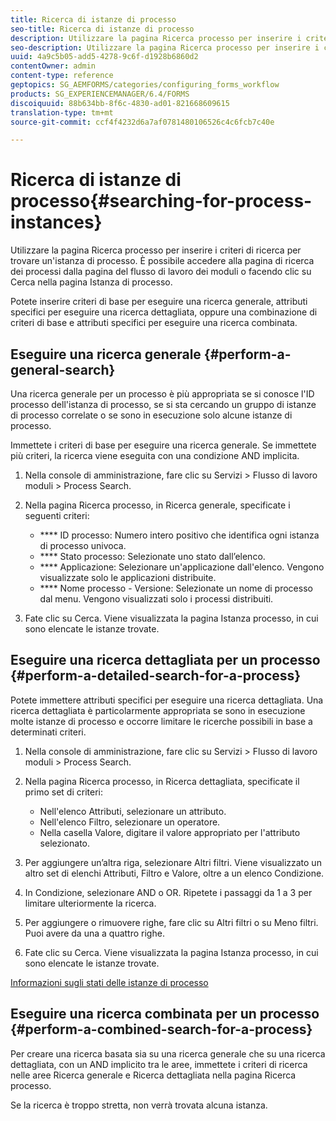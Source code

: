```yaml
---
title: Ricerca di istanze di processo
seo-title: Ricerca di istanze di processo
description: Utilizzare la pagina Ricerca processo per inserire i criteri di ricerca per trovare un'istanza di processo.
seo-description: Utilizzare la pagina Ricerca processo per inserire i criteri di ricerca per trovare un'istanza di processo.
uuid: 4a9c5b05-add5-4278-9c6f-d1928b6860d2
contentOwner: admin
content-type: reference
geptopics: SG_AEMFORMS/categories/configuring_forms_workflow
products: SG_EXPERIENCEMANAGER/6.4/FORMS
discoiquuid: 88b634bb-8f6c-4830-ad01-821668609615
translation-type: tm+mt
source-git-commit: ccf4f4232d6a7af0781480106526c4c6fcb7c40e

---
```



# Ricerca di istanze di processo{#searching-for-process-instances}

Utilizzare la pagina Ricerca processo per inserire i criteri di ricerca per trovare un&#39;istanza di processo. È possibile accedere alla pagina di ricerca dei processi dalla pagina del flusso di lavoro dei moduli o facendo clic su Cerca nella pagina Istanza di processo.

Potete inserire criteri di base per eseguire una ricerca generale, attributi specifici per eseguire una ricerca dettagliata, oppure una combinazione di criteri di base e attributi specifici per eseguire una ricerca combinata.

## Eseguire una ricerca generale {#perform-a-general-search}

Una ricerca generale per un processo è più appropriata se si conosce l&#39;ID processo dell&#39;istanza di processo, se si sta cercando un gruppo di istanze di processo correlate o se sono in esecuzione solo alcune istanze di processo.

Immettete i criteri di base per eseguire una ricerca generale. Se immettete più criteri, la ricerca viene eseguita con una condizione AND implicita.

1. Nella console di amministrazione, fare clic su Servizi > Flusso di lavoro moduli > Process Search.
1. Nella pagina Ricerca processo, in Ricerca generale, specificate i seguenti criteri:

   * **** ID processo: Numero intero positivo che identifica ogni istanza di processo univoca.
   * **** Stato processo: Selezionate uno stato dall’elenco.
   * **** Applicazione: Selezionare un&#39;applicazione dall&#39;elenco. Vengono visualizzate solo le applicazioni distribuite.
   * **** Nome processo - Versione: Selezionate un nome di processo dal menu. Vengono visualizzati solo i processi distribuiti.

1. Fate clic su Cerca. Viene visualizzata la pagina Istanza processo, in cui sono elencate le istanze trovate.

## Eseguire una ricerca dettagliata per un processo {#perform-a-detailed-search-for-a-process}

Potete immettere attributi specifici per eseguire una ricerca dettagliata. Una ricerca dettagliata è particolarmente appropriata se sono in esecuzione molte istanze di processo e occorre limitare le ricerche possibili in base a determinati criteri.

1. Nella console di amministrazione, fare clic su Servizi > Flusso di lavoro moduli > Process Search.
1. Nella pagina Ricerca processo, in Ricerca dettagliata, specificate il primo set di criteri:

   * Nell&#39;elenco Attributi, selezionare un attributo.
   * Nell&#39;elenco Filtro, selezionare un operatore.
   * Nella casella Valore, digitare il valore appropriato per l&#39;attributo selezionato.

1. Per aggiungere un’altra riga, selezionare Altri filtri. Viene visualizzato un altro set di elenchi Attributi, Filtro e Valore, oltre a un elenco Condizione.
1. In Condizione, selezionare AND o OR. Ripetete i passaggi da 1 a 3 per limitare ulteriormente la ricerca.
1. Per aggiungere o rimuovere righe, fare clic su Altri filtri o su Meno filtri. Puoi avere da una a quattro righe.
1. Fate clic su Cerca. Viene visualizzata la pagina Istanza processo, in cui sono elencate le istanze trovate.

[Informazioni sugli stati delle istanze di processo](/help/forms/using/admin-help/processes.md#about-process-instance-statuses)

## Eseguire una ricerca combinata per un processo {#perform-a-combined-search-for-a-process}

Per creare una ricerca basata sia su una ricerca generale che su una ricerca dettagliata, con un AND implicito tra le aree, immettete i criteri di ricerca nelle aree Ricerca generale e Ricerca dettagliata nella pagina Ricerca processo.

Se la ricerca è troppo stretta, non verrà trovata alcuna istanza.
